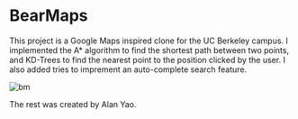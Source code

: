# BearMaps

This project is a Google Maps inspired clone for the UC Berkeley campus. I implemented the A* algorithm to find the shortest path between two points, and KD-Trees to find the nearest point to the position clicked by the user. I also added tries to imprement an auto-complete search feature.

![bm](https://user-images.githubusercontent.com/42657760/69491827-6ea90f80-0e4f-11ea-9048-b51ed96ff040.png)

The rest was created by Alan Yao.
